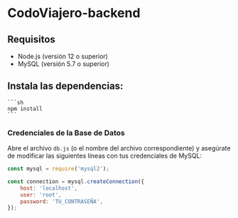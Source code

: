 # CodoViajero-backend

## Requisitos

- Node.js (versión 12 o superior)
- MySQL (versión 5.7 o superior)

## Instala las dependencias:

    ```sh
    npm install
    ```
### Credenciales de la Base de Datos

Abre el archivo `db.js` (o el nombre del archivo correspondiente) y asegúrate de modificar las siguientes líneas con tus credenciales de MySQL:

```javascript
const mysql = require('mysql2');

const connection = mysql.createConnection({
    host: 'localhost',
    user: 'root',
    password: 'TU_CONTRASEÑA',
});

